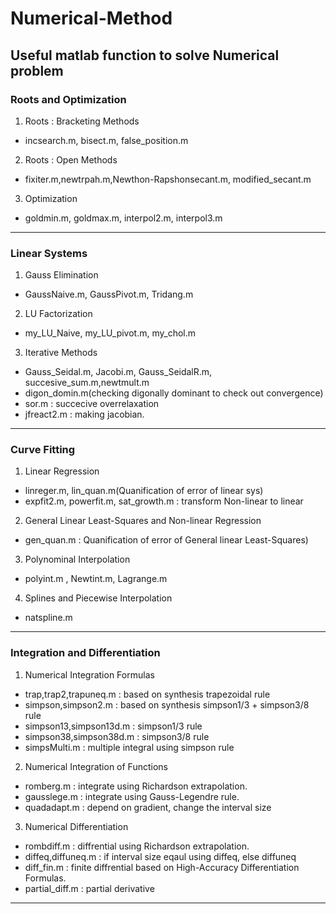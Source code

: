 # Numerical-Method
Useful matlab function to solve Numerical problem
--
### Roots and Optimization
1. Roots : Bracketing Methods
* incsearch.m, bisect.m, false_position.m

2. Roots : Open Methods
* fixiter.m,newtrpah.m,Newthon-Rapshonsecant.m, modified_secant.m

3. Optimization
* goldmin.m, goldmax.m, interpol2.m, interpol3.m 
---
### Linear Systems
1. Gauss Elimination
* GaussNaive.m, GaussPivot.m, Tridang.m

2. LU Factorization
* my_LU_Naive, my_LU_pivot.m, my_chol.m

3. Iterative Methods
* Gauss_Seidal.m, Jacobi.m, Gauss_SeidalR.m, succesive_sum.m,newtmult.m
* digon_domin.m(checking digonally dominant to check out convergence)
* sor.m : succecive overrelaxation
* jfreact2.m : making jacobian.
---
### Curve Fitting
1. Linear Regression
* linreger.m, lin_quan.m(Quanification of error of linear sys)
* expfit2.m, powerfit.m, sat_growth.m : transform Non-linear to linear

2. General Linear Least-Squares and Non-linear Regression
* gen_quan.m : Quanification of error of General linear Least-Squares)

3. Polynominal Interpolation
* polyint.m , Newtint.m, Lagrange.m

4. Splines and Piecewise Interpolation
* natspline.m
---
### Integration and Differentiation
1. Numerical Integration Formulas
* trap,trap2,trapuneq.m : based on synthesis trapezoidal rule
* simpson,simpson2.m : based on synthesis simpson1/3 + simpson3/8 rule
* simpson13,simpson13d.m : simpson1/3 rule
* simpson38,simpson38d.m : simpson3/8 rule
* simpsMulti.m : multiple integral using simpson rule

2. Numerical Integration of Functions
* romberg.m : integrate using Richardson extrapolation.
* gausslege.m : integrate using Gauss-Legendre rule.
* quadadapt.m : depend on gradient, change the interval size

3. Numerical Differentiation
* rombdiff.m : diffrential using Richardson extrapolation.
* diffeq,diffuneq.m : if interval size eqaul using diffeq, else diffuneq
* diff_fin.m : finite diffrential based on High-Accuracy Differentiation Formulas.
* partial_diff.m : partial derivative
---

